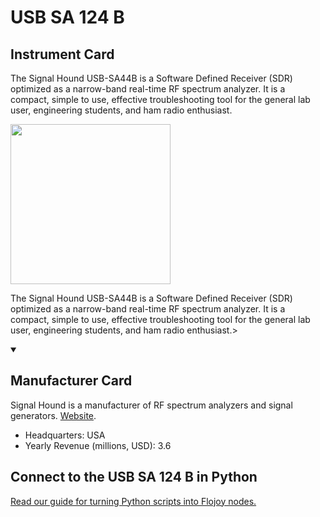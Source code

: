 
# USB SA 124 B

## Instrument Card

<div className="flex">

<div>

The Signal Hound USB-SA44B is a Software Defined Receiver (SDR) optimized as a narrow-band real-time RF spectrum analyzer. It is a compact, simple to use, effective troubleshooting tool for the general lab user, engineering students, and ham radio enthusiast.

</div>

<img width="256" src="https://v5.airtableusercontent.com/v1/19/19/1691539200000/hKsSzUAb6HSxQMzIwu2W1A/mABRsO9wrE6YEMKqN50gjqKlTlNykCnmTQc4NkxXR09yL8dtQSi_CnZo-DKIkTgUFA-BS_z-bgEXrYE7pKXhtor94gG8glhyYl1iXUy8soM/Jfms2w1m1zmqATu-pgcmzuB2GGvvKJctxycrS9mV2b8"/>

</div>

The Signal Hound USB-SA44B is a Software Defined Receiver (SDR) optimized as a narrow-band real-time RF spectrum analyzer. It is a compact, simple to use, effective troubleshooting tool for the general lab user, engineering students, and ham radio enthusiast.>

<details open>
<summary><h2>Manufacturer Card</h2></summary>

Signal Hound is a manufacturer of RF spectrum analyzers and signal generators. <a href="https://signalhound.com/">Website</a>.

<ul>
  <li>Headquarters: USA</li>
  <li>Yearly Revenue (millions, USD): 3.6</li>
</ul>
</details>

## Connect to the USB SA 124 B in Python

[Read our guide for turning Python scripts into Flojoy nodes.](https://docs.flojoy.ai/custom-nodes/creating-custom-node/)


